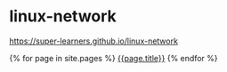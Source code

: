 # linux-network

https://super-learners.github.io/linux-network


{% for page in site.pages %}
[{{page.title}}]({{page.url}})
{% endfor %}
